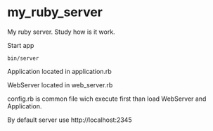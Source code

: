 # my_ruby_server
My ruby server. Study how is it work.

Start app
```
bin/server
```

Application located in application.rb

WebServer located in web_server.rb

config.rb is common file wich execute first than load WebServer and Application.

By default server use http://localhost:2345
